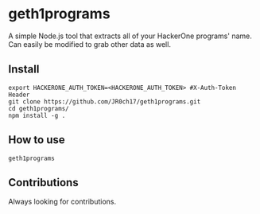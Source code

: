 # geth1programs
A simple Node.js tool that extracts all of your HackerOne programs' name. Can easily be modified to grab other data as well.

## Install
```
export HACKERONE_AUTH_TOKEN=<HACKERONE_AUTH_TOKEN> #X-Auth-Token Header
git clone https://github.com/JR0ch17/geth1programs.git
cd geth1programs/
npm install -g .
```

## How to use
```
geth1programs
```

## Contributions
Always looking for contributions.
